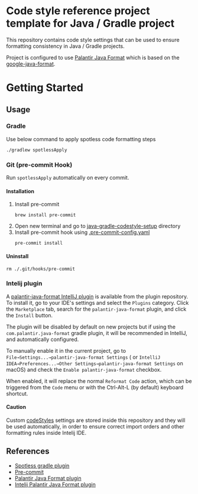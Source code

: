 # Code style reference project template for Java / Gradle project

This repository contains code style settings that can be used to ensure formatting consistency in Java / Gradle projects.

Project is configured to use [Palantir Java Format](https://github.com/palantir/palantir-java-format) which is based on
the [google-java-format](https://github.com/google/google-java-format). 

# Getting Started

## Usage

### Gradle

Use below command to apply spotless code formatting steps

```shell
./gradlew spotlessApply
```

### Git (pre-commit Hook)

Run `spotlessApply` automatically on every commit.

#### Installation

1. Install pre-commit
   ```shell
   brew install pre-commit
   ```
2. Open new terminal and go to [java-gradle-codestyle-setup](./) directory
3. Install pre-commit hook using [.pre-commit-config.yaml](./.pre-commit-config.yaml)
   ```shell
   pre-commit install
   ```

#### Uninstall

```shell
rm ./.git/hooks/pre-commit
```

### Intelij plugin

A [palantir-java-format IntelliJ plugin](https://plugins.jetbrains.com/plugin/13180-palantir-java-format/)
is available from the plugin repository. To install it, go to your IDE's settings and select the `Plugins` category.
Click the `Marketplace` tab, search for the `palantir-java-format` plugin, and click the `Install` button.

The plugin will be disabled by default on new projects but if using the `com.palantir.java-format` gradle plugin, it
will be recommended in IntelliJ, and automatically configured.

To manually enable it in the current project, go to `File→Settings...→palantir-java-format Settings` (
or `IntelliJ IDEA→Preferences...→Other Settings→palantir-java-format Settings` on macOS) and check
the `Enable palantir-java-format` checkbox.

When enabled, it will replace the normal `Reformat Code` action, which can be triggered from the `Code` menu or with the
Ctrl-Alt-L (by default) keyboard shortcut.

#### Caution 

Custom [codeStyles](./.idea/codeStyles) settings are stored inside this repository and they will be used automatically, in order to ensure correct import orders and other formatting rules inside Intelij IDE.

## References

* [Spotless gradle plugin](https://github.com/diffplug/spotless/tree/main/plugin-gradle)
* [Pre-commit](https://pre-commit.com/#usage)
* [Palantir Java Format plugin](https://github.com/palantir/palantir-java-format)
* [Intelij Palantir Java Format plugin](https://plugins.jetbrains.com/plugin/13180-palantir-java-format/)
